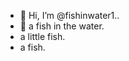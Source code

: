 - 👋 Hi, I’m @fishinwater1..
- 👋 a fish in the water.
- a little fish.
- a fish.
<!---
fishinwater1/fishinwater1 is a ✨ special ✨ repository because its `README.md` (this file) appears on your GitHub profile.
You can click the Preview link to take a look at your changes.
--->
